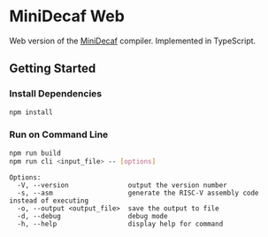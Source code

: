 # MiniDecaf Web

Web version of the [MiniDecaf](https://github.com/decaf-lang/minidecaf) compiler. Implemented in TypeScript.

## Getting Started

### Install Dependencies

```sh
npm install
```

### Run on Command Line

```sh
npm run build
npm run cli <input_file> -- [options]
```

```
Options:
  -V, --version               output the version number
  -s, --asm                   generate the RISC-V assembly code instead of executing
  -o, --output <output_file>  save the output to file
  -d, --debug                 debug mode
  -h, --help                  display help for command
```
